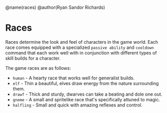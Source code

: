 @name(races)
@author(Ryan Sandor Richards)

# Races
Races determine the look and feel of characters in the game world. Each race
comes equipped with a specialized `passive ability` and `cooldown` command that
each work well with in conjunction with different types of skill builds for a
character.

The game races are as follows:

* `human` - A hearty race that works well for generalist builds.
* `elf` - Thin a beautiful, elves draw energy from the nature surrounding them.
* `drawf` - Thick and sturdy, dwarves can take a beating and dole one out.
* `gnome` - A small and spritelike race that's specifically attuned to magic.
* `halfling` - Small and quick with amazing reflexes and control.
